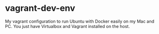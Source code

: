 # vagrant-dev-env
My vagrant configuration to run Ubuntu with Docker easily on my Mac and PC. You just have Virtualbox and Vagrant installed on the host.
